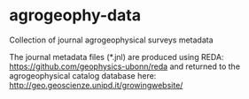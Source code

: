 # agrogeophy-data
Collection of journal agrogeophysical surveys metadata

The journal metadata files (*.jnl) are produced using REDA: https://github.com/geophysics-ubonn/reda and returned to the agrogeophysical catalog database here: http://geo.geoscienze.unipd.it/growingwebsite/
